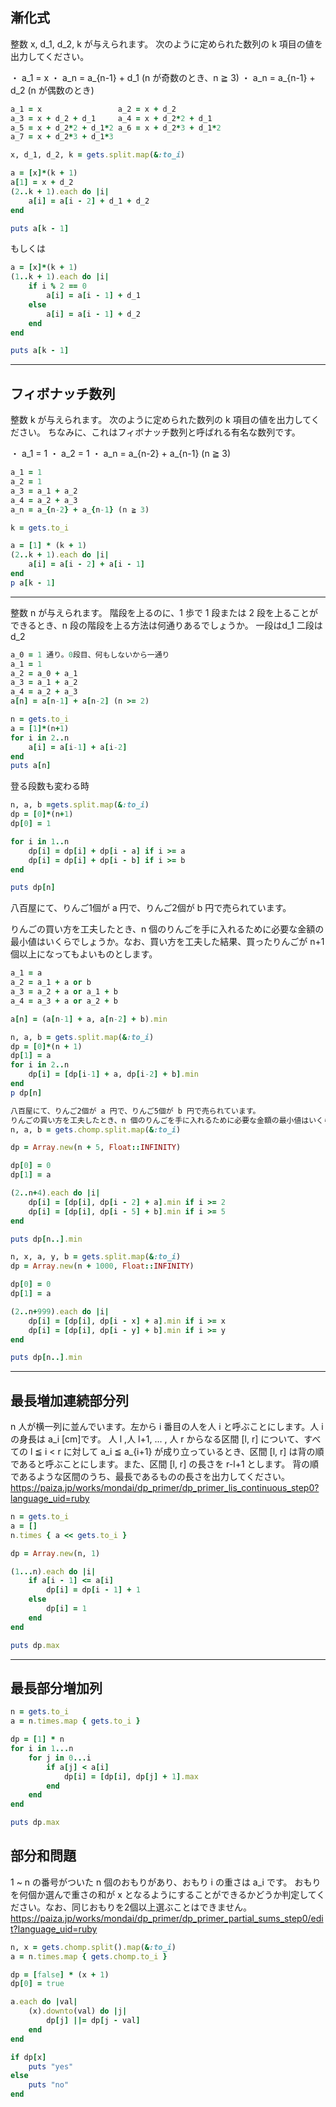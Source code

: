 ## 漸化式
整数 x, d_1, d_2, k が与えられます。
次のように定められた数列の k 項目の値を出力してください。

・ a_1 = x 
・ a_n = a_{n-1} + d_1 (n が奇数のとき、n ≧ 3) 
・ a_n = a_{n-1} + d_2 (n が偶数のとき)

```ruby
a_1 = x                 a_2 = x + d_2
a_3 = x + d_2 + d_1     a_4 = x + d_2*2 + d_1
a_5 = x + d_2*2 + d_1*2 a_6 = x + d_2*3 + d_1*2
a_7 = x + d_2*3 + d_1*3
```
```ruby
x, d_1, d_2, k = gets.split.map(&:to_i)

a = [x]*(k + 1)
a[1] = x + d_2
(2..k + 1).each do |i|
    a[i] = a[i - 2] + d_1 + d_2
end

puts a[k - 1]
```
もしくは
```ruby
a = [x]*(k + 1)
(1..k + 1).each do |i|
    if i % 2 == 0
        a[i] = a[i - 1] + d_1
    else
        a[i] = a[i - 1] + d_2
    end
end

puts a[k - 1]
```

---
## フィボナッチ数列

整数 k が与えられます。
次のように定められた数列の k 項目の値を出力してください。
ちなみに、これはフィボナッチ数列と呼ばれる有名な数列です。

・ a_1 = 1 
・ a_2 = 1 
・ a_n = a_{n-2} + a_{n-1} (n ≧ 3)
```ruby
a_1 = 1 
a_2 = 1
a_3 = a_1 + a_2
a_4 = a_2 + a_3
a_n = a_{n-2} + a_{n-1} (n ≧ 3)
```
```ruby
k = gets.to_i

a = [1] * (k + 1)
(2..k + 1).each do |i|
    a[i] = a[i - 2] + a[i - 1]
end
p a[k - 1]
```
---

整数 n が与えられます。
階段を上るのに、1 歩で 1 段または 2 段を上ることができるとき、n 段の階段を上る方法は何通りあるでしょうか。
一段はd_1 二段はd_2
```ruby
a_0 = 1 通り。0段目、何もしないから一通り
a_1 = 1
a_2 = a_0 + a_1
a_3 = a_1 + a_2
a_4 = a_2 + a_3
a[n] = a[n-1] + a[n-2] (n >= 2)
```
```ruby
n = gets.to_i
a = [1]*(n+1)
for i in 2..n
    a[i] = a[i-1] + a[i-2]
end
puts a[n]
```
登る段数も変わる時
```ruby
n, a, b =gets.split.map(&:to_i)
dp = [0]*(n+1)
dp[0] = 1

for i in 1..n
    dp[i] = dp[i] + dp[i - a] if i >= a
    dp[i] = dp[i] + dp[i - b] if i >= b
end

puts dp[n]
```
八百屋にて、りんご1個が a 円で、りんご2個が b 円で売られています。

りんごの買い方を工夫したとき、n 個のりんごを手に入れるために必要な金額の最小値はいくらでしょうか。なお、買い方を工夫した結果、買ったりんごが n+1 個以上になってもよいものとします。
```ruby
a_1 = a
a_2 = a_1 + a or b 
a_3 = a_2 + a or a_1 + b
a_4 = a_3 + a or a_2 + b

a[n] = (a[n-1] + a, a[n-2] + b).min
```
```ruby
n, a, b = gets.split.map(&:to_i)
dp = [0]*(n + 1)
dp[1] = a
for i in 2..n
    dp[i] = [dp[i-1] + a, dp[i-2] + b].min
end
p dp[n]
```
```ruby
八百屋にて、りんご2個が a 円で、りんご5個が b 円で売られています。
りんごの買い方を工夫したとき、n 個のりんごを手に入れるために必要な金額の最小値はいくらでしょうか。なお、買い方を工夫した結果、買ったりんごが n+1 個以上になってもよいものとします。
n, a, b = gets.chomp.split.map(&:to_i)

dp = Array.new(n + 5, Float::INFINITY)

dp[0] = 0
dp[1] = a

(2..n+4).each do |i|
    dp[i] = [dp[i], dp[i - 2] + a].min if i >= 2
    dp[i] = [dp[i], dp[i - 5] + b].min if i >= 5
end

puts dp[n..].min
```
```ruby
n, x, a, y, b = gets.split.map(&:to_i)
dp = Array.new(n + 1000, Float::INFINITY)

dp[0] = 0
dp[1] = a

(2..n+999).each do |i|
    dp[i] = [dp[i], dp[i - x] + a].min if i >= x
    dp[i] = [dp[i], dp[i - y] + b].min if i >= y
end

puts dp[n..].min
```
---
## 最長増加連続部分列
n 人が横一列に並んでいます。左から i 番目の人を人 i と呼ぶことにします。人 i の身長は a_i [cm]です。
人 l ,人 l+1, ... , 人 r からなる区間 [l, r] について、すべての l ≦ i < r に対して a_i ≦ a_{i+1} が成り立っているとき、区間 [l, r] は背の順であると呼ぶことにします。また、区間 [l, r] の長さを r-l+1 とします。
背の順であるような区間のうち、最長であるものの長さを出力してください。
https://paiza.jp/works/mondai/dp_primer/dp_primer_lis_continuous_step0?language_uid=ruby
```ruby
n = gets.to_i
a = []
n.times { a << gets.to_i }

dp = Array.new(n, 1)

(1...n).each do |i|
    if a[i - 1] <= a[i]
        dp[i] = dp[i - 1] + 1
    else
        dp[i] = 1
    end
end

puts dp.max
```
---
## 最長部分増加列
```ruby
n = gets.to_i
a = n.times.map { gets.to_i }

dp = [1] * n
for i in 1...n
    for j in 0...i
        if a[j] < a[i]
            dp[i] = [dp[i], dp[j] + 1].max
        end
    end
end

puts dp.max
```
## 部分和問題
1 ~ n の番号がついた n 個のおもりがあり、おもり i の重さは a_i です。
おもりを何個か選んで重さの和が x となるようにすることができるかどうか判定してください。なお、同じおもりを2個以上選ぶことはできません。
https://paiza.jp/works/mondai/dp_primer/dp_primer_partial_sums_step0/edit?language_uid=ruby
```ruby
n, x = gets.chomp.split().map(&:to_i)
a = n.times.map { gets.chomp.to_i }

dp = [false] * (x + 1)
dp[0] = true

a.each do |val|
    (x).downto(val) do |j|
        dp[j] ||= dp[j - val]
    end
end

if dp[x]
    puts "yes"
else
    puts "no"
end
